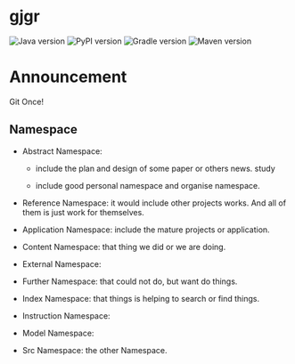 # gjgr

![Java version](https://img.shields.io/badge/Java-1.8.1+-blue.svg)
![PyPI version](https://img.shields.io/badge/Python-3.6+-orange.svg)
![Gradle version](https://img.shields.io/badge/Gradle-0.0.1+-green.svg)
![Maven version](https://img.shields.io/badge/Maven-3.5.0+-green.svg)

# Announcement

Git Once!

## Namespace
 
 * Abstract Namespace: 
 
      * include the plan and design of some paper or others news. study
      
      * include good personal namespace and organise namespace.

 * Reference Namespace: it would include other projects works. And all of them is just work for themselves.  
 
 * Application Namespace: include the mature projects or application.
 
 * Content Namespace: that thing we did or we are doing.
 
 * External Namespace:
 
 * Further Namespace: that could not do, but want do things.
 
 * Index Namespace: that things is helping to search or find things.
 
 * Instruction Namespace: 
 
 * Model Namespace:
 
 * Src Namespace: the other Namespace.
 
